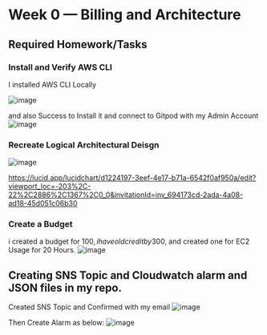 # Week 0 — Billing and Architecture

## Required Homework/Tasks

### Install and Verify AWS CLI 

I installed AWS CLI Locally 

![image](https://user-images.githubusercontent.com/72489791/220290823-b38bbbab-4c1a-4906-9bba-cbd8664bfb1a.png)

and also Success to Install it and connect to Gitpod with my Admin Account
![image](https://user-images.githubusercontent.com/72489791/220291453-17aab67b-ada9-4bb0-a98d-e04dc0f6ed08.png)



### Recreate Logical Architectural Deisgn

![image](https://user-images.githubusercontent.com/72489791/220364410-23711313-683f-4f5c-81b6-8863f68a7039.png)

https://lucid.app/lucidchart/d1224197-3eef-4e17-b71a-6542f0af950a/edit?viewport_loc=-203%2C-22%2C2886%2C1367%2C0_0&invitationId=inv_694173cd-2ada-4a08-ad18-45d051c06b30

### Create a Budget
i created a budget for 100$, i have old credit by 300$, and created one for EC2 Usage for 20 Hours.
![image](https://user-images.githubusercontent.com/72489791/220292372-a478fbcf-8315-4126-b29e-43f36b70b71e.png)

## Creating SNS Topic and Cloudwatch alarm and JSON files in my repo.

Created SNS Topic and Confirmed with my email
![image](https://user-images.githubusercontent.com/72489791/220293181-f4eced4d-788e-438c-b969-2b817024fc55.png)

Then Create Alarm as below:
![image](https://user-images.githubusercontent.com/72489791/220293343-420e432c-d3d6-4911-9508-e9defbde4bbc.png)






